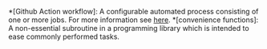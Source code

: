 *[Github Action workflow]: A configurable automated process consisting of one or more jobs. For more information see [here](https://docs.github.com/en/actions/using-workflows).
*[convenience functions]: A non-essential subroutine in a programming library which is intended to ease commonly performed tasks.
